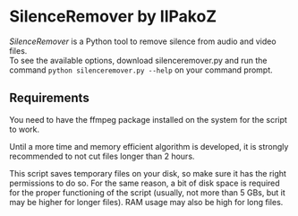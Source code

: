 # SilenceRemover by IlPakoZ

*SilenceRemover* is a Python tool to remove silence from audio and video files.<br/>
To see the available options, download silenceremover.py and run the command ```python silenceremover.py --help``` on your command prompt.

## Requirements

You need to have the ffmpeg package installed on the system for the script to work.

Until a more time and memory efficient algorithm is developed, it is strongly recommended to not cut files longer than 2 hours.<br/>

This script saves temporary files on your disk, so make sure it has the right permissions to do so. For the same reason, a bit of disk space
is required for the proper functioning of the script (usually, not more than 5 GBs, but it may be higher for longer files).
RAM usage may also be high for long files.